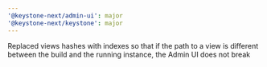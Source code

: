 ```yaml
---
'@keystone-next/admin-ui': major
'@keystone-next/keystone': major
---
```


Replaced views hashes with indexes so that if the path to a view is different between the build and the running instance, the Admin UI does not break
